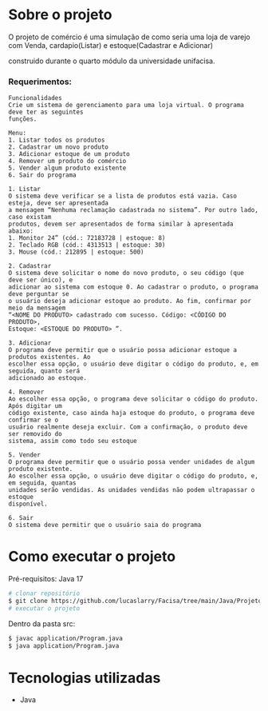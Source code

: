 # Sobre o projeto

O projeto de comércio é uma simulação de como seria uma loja de varejo com Venda, cardapio(Listar) e estoque(Cadastrar e Adicionar)

construido durante o quarto módulo da universidade unifacisa.

### Requerimentos:
    Funcionalidades
    Crie um sistema de gerenciamento para uma loja virtual. O programa deve ter as seguintes
    funções.
    
    Menu:
    1. Listar todos os produtos
    2. Cadastrar um novo produto
    3. Adicionar estoque de um produto
    4. Remover um produto do comércio
    5. Vender algum produto existente
    6. Sair do programa
    
    1. Listar
    O sistema deve verificar se a lista de produtos está vazia. Caso esteja, deve ser apresentada
    a mensagem “Nenhuma reclamação cadastrada no sistema”. Por outro lado, caso existam
    produtos, devem ser apresentados de forma similar à apresentada abaixo:
    1. Monitor 24” (cód.: 72183728 | estoque: 8)
    2. Teclado RGB (cód.: 4313513 | estoque: 30)
    3. Mouse (cód.: 212895 | estoque: 500)
    
    2. Cadastrar
    O sistema deve solicitar o nome do novo produto, o seu código (que deve ser único), e
    adicionar ao sistema com estoque 0. Ao cadastrar o produto, o programa deve perguntar se
    o usuário deseja adicionar estoque ao produto. Ao fim, confirmar por meio da mensagem
    “<NOME DO PRODUTO> cadastrado com sucesso. Código: <CÓDIGO DO PRODUTO>,
    Estoque: <ESTOQUE DO PRODUTO> ”.
    
    3. Adicionar
    O programa deve permitir que o usuário possa adicionar estoque a produtos existentes. Ao
    escolher essa opção, o usuário deve digitar o código do produto, e, em seguida, quanto será
    adicionado ao estoque.
   
    4. Remover
    Ao escolher essa opção, o programa deve solicitar o código do produto. Após digitar um
    código existente, caso ainda haja estoque do produto, o programa deve confirmar se o
    usuário realmente deseja excluir. Com a confirmação, o produto deve ser removido do
    sistema, assim como todo seu estoque
   
    5. Vender
    O programa deve permitir que o usuário possa vender unidades de algum produto existente.
    Ao escolher essa opção, o usuário deve digitar o código do produto, e, em seguida, quantas
    unidades serão vendidas. As unidades vendidas não podem ultrapassar o estoque
    disponível.
    
    6. Sair
    O sistema deve permitir que o usuário saia do programa

# Como executar o projeto
Pré-requisitos: Java 17
```bash
# clonar repositório
$ git clone https://github.com/lucaslarry/Facisa/tree/main/Java/ProjetoComercio_fase1
# executar o projeto
```
Dentro da pasta src:
```bash
$ javac application/Program.java
$ java application/Program.java
```

# Tecnologias utilizadas
- Java


